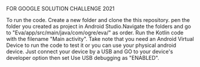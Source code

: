 FOR GOOGLE SOLUTION CHALLENGE 2021


To run the code.
Create a new folder and clone the this repository. pen the folder you created as project in Android Studio.Navigate the folders and go to "Eva/app/src/main/java/com/ogre/eva/" as order. Run the Kotlin code with the filename "Main activity". Take note that you need an Android Virtual Device to run the code to test it or you can use your physical android device. Just connect your device by a USB and GO to your device's developer option then set Use USB debugging as "ENABLED".
